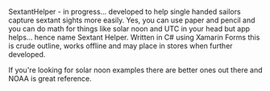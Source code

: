 SextantHelper - in progress... developed to help single handed sailors capture sextant sights more easily. Yes, you can use paper and pencil and you can do math for things like solar noon and UTC in your head but app helps... hence name Sextant Helper. Written in C# using Xamarin Forms this is crude outline, works offline and may place in stores when further developed. 

If you're looking for solar noon examples there are better ones out there and NOAA is great reference.
